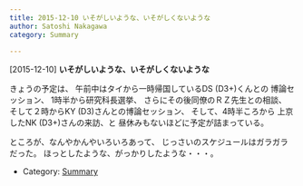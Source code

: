 ```yaml
---
title: 2015-12-10 いそがしいような、いそがしくないような
author: Satoshi Nakagawa
category: Summary

---
```


[2015-12-10] **いそがしいような、いそがしくないような** 

 きょうの予定は、
午前中はタイから一時帰国しているDS (D3+)くんとの
博論セッション、
1時半から研究科長選挙、
さらにその後同僚のＲＺ先生との相談、
そして２時からKY (D3)さんとの博論セッション、
そして、4時半ころから
上京したNK (D3+)さんの来訪、と
昼休みもないほどに予定が詰まっている。

 ところが、なんやかんやいろいろあって、
じっさいのスケジュールはガラガラだった。
ほっとしたような、がっかりしたような・・・。

- Category: [Summary](https://merapano.github.io/categories.html#Summary)

